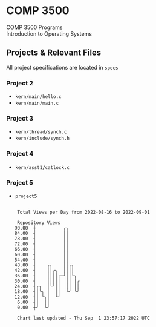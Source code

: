 # COMP 3500
COMP 3500 Programs  
Introduction to Operating Systems  
## Projects & Relevant Files
All project specifications are located in `specs`
### Project 2
- `kern/main/hello.c`
- `kern/main/main.c`
### Project 3
- `kern/thread/synch.c`
- `kern/include/synch.h`
### Project 4
- `kern/asst1/catlock.c`
### Project 5
- `project5`

```

    Total Views per Day from 2022-08-16 to 2022-09-01

    Repository Views
   90.00  ┼          ╭╮
   84.00  ┤          ││
   78.00  ┤          ││
   72.00  ┤          ││
   66.00  ┤          ││
   60.00  ┤          ││
   54.00  ┤          ││
   48.00  ┤    ╭╮    ││╭╮
   42.00  ┤    ││╭╮  ││││
   36.00  ┤    ││││╭─╯││╰╮
   30.00  ┤    │││││  ││ │╭
   24.00  ┤╭╮  │╰╯││  ││ ││
   18.00  ┤│╰╮ │  ││  ╰╯ ╰╯
   12.00  ┤│ ╰╮│  ╰╯
    6.00  ┤│  ││
    0.00  ┼╯  ╰╯

    Chart last updated - Thu Sep  1 23:57:17 2022 UTC
    
```
